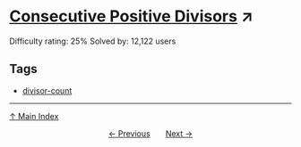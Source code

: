 # [Consecutive Positive Divisors](https://projecteuler.net/problem=179) ↗️

Difficulty rating: 25%
Solved by: 12,122 users
## Tags

- [divisor-count](../tags/divisor-count.md)



---

[↑ Main Index](../README.md)


<div align=center><a href='178.md'>← Previous</a> &nbsp;&nbsp; &nbsp;&nbsp;  <a href='180.md'>Next →</a></div>
